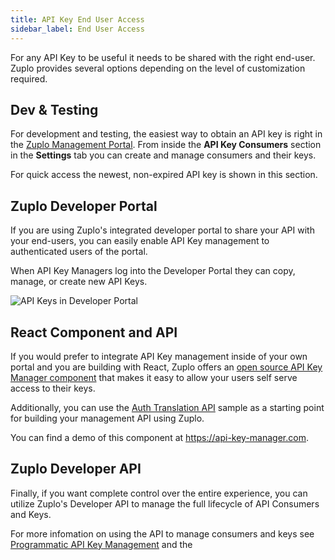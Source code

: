 ```yaml
---
title: API Key End User Access
sidebar_label: End User Access
---
```


For any API Key to be useful it needs to be shared with the right end-user.
Zuplo provides several options depending on the level of customization required.

## Dev & Testing

For development and testing, the easiest way to obtain an API key is right in
the [Zuplo Management Portal](https://portal.zuplo.com). From inside the **API
Key Consumers** section in the <SettingsTabIcon /> **Settings** tab you can
create and manage consumers and their keys.

For quick access the newest, non-expired API key is shown in this section.

<Screenshot src="https://cdn.zuplo.com/assets/98a3d62f-1b61-4f41-8bac-665e0b02309e.png" size="lg" />

## Zuplo Developer Portal

If you are using Zuplo's integrated developer portal to share your API with your
end-users, you can easily enable API Key management to authenticated users of
the portal.

When API Key Managers log into the Developer Portal they can copy, manage, or
create new API Keys.

![API Keys in Developer Portal](./api-key-management-media/api-key-dev-portal.png)

## React Component and API

If you would prefer to integrate API Key management inside of your own portal
and you are building with React, Zuplo offers an
[open source API Key Manager component](https://github.com/zuplo/api-key-manager)
that makes it easy to allow your users self serve access to their keys.

Additionally, you can use the
[Auth Translation API](https://github.com/zuplo/sample-auth-translation-api)
sample as a starting point for building your management API using Zuplo.

You can find a demo of this component at https://api-key-manager.com.

## Zuplo Developer API

Finally, if you want complete control over the entire experience, you can
utilize Zuplo's Developer API to manage the full lifecycle of API Consumers and
Keys.

For more infomation on using the API to manage consumers and keys see
[Programmatic API Key Management](./api-key-api.md) and the
